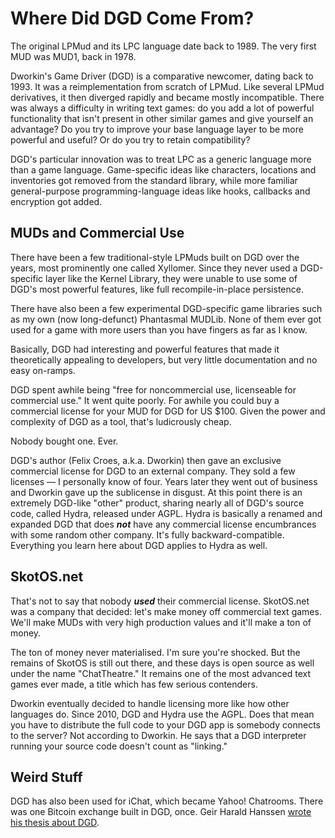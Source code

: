 # Where Did DGD Come From?

The original LPMud and its LPC language date back to 1989. The very first MUD was MUD1, back in 1978.

Dworkin's Game Driver (DGD) is a comparative newcomer, dating back to 1993. It was a reimplementation from scratch of LPMud. Like several LPMud derivatives, it then diverged rapidly and became mostly incompatible. There was always a difficulty in writing text games: do you add a lot of powerful functionality that isn't present in other similar games and give yourself an advantage? Do you try to improve your base language layer to be more powerful and useful? Or do you try to retain compatibility?

DGD's particular innovation was to treat LPC as a generic language more than a game language. Game-specific ideas like characters, locations and inventories got removed from the standard library, while more familiar general-purpose programming-language ideas like hooks, callbacks and encryption got added.

## MUDs and Commercial Use

There have been a few traditional-style LPMuds built on DGD over the years, most prominently one called Xyllomer. Since they never used a DGD-specific layer like the Kernel Library, they were unable to use some of DGD's most powerful features, like full recompile-in-place persistence.

There have also been a few experimental DGD-specific game libraries such as my own (now long-defunct) Phantasmal MUDLib. None of them ever got used for a game with more users than you have fingers as far as I know.

Basically, DGD had interesting and powerful features that made it theoretically appealing to developers, but very little documentation and no easy on-ramps.

DGD spent awhile being "free for noncommercial use, licenseable for commercial use." It went quite poorly. For awhile you could buy a commercial license for your MUD for DGD for US $100. Given the power and complexity of DGD as a tool, that's ludicrously cheap.

Nobody bought one. Ever.

DGD's author (Felix Croes, a.k.a. Dworkin) then gave an exclusive commercial license for DGD to an external company. They sold a few licenses &mdash; I personally know of four. Years later they went out of business and Dworkin gave up the sublicense in disgust. At this point there is an extremely DGD-like "other" product, sharing nearly all of DGD's source code, called Hydra, released under AGPL. Hydra is basically a renamed and expanded DGD that does ***not*** have any commercial license encumbrances with some random other company. It's fully backward-compatible. Everything you learn here about DGD applies to Hydra as well.

## SkotOS.net

That's not to say that nobody ***used*** their commercial license. SkotOS.net was a company that decided: let's make money off commercial text games. We'll make MUDs with very high production values and it'll make a ton of money.

The ton of money never materialised. I'm sure you're shocked. But the remains of SkotOS is still out there, and these days is open source as well under the name "ChatTheatre." It remains one of the most advanced text games ever made, a title which has few serious contenders.

Dworkin eventually decided to handle licensing more like how other languages do. Since 2010, DGD and Hydra use the AGPL. Does that mean you have to distribute the full code to your DGD app is somebody connects to the server? Not according to Dworkin. He says that a DGD interpreter running your source code doesn't count as "linking."

## Weird Stuff

DGD has also been used for iChat, which became Yahoo! Chatrooms. There was one Bitcoin exchange built in DGD, once. Geir Harald Hanssen [wrote his thesis about DGD](https://geir-hansen.com/distributedworld.pdf).
